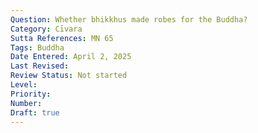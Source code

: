 ```yaml
---
Question: Whether bhikkhus made robes for the Buddha?
Category: Cīvara
Sutta References: MN 65
Tags: Buddha
Date Entered: April 2, 2025
Last Revised:
Review Status: Not started
Level: 
Priority: 
Number: 
Draft: true
---
```

